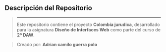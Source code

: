 ## Descripción del Repositorio
> ---
> 
> Este repositorio contiene el proyecto **Colombia jurudica**, desarrollado para la asignatura **Diseño de Interfaces Web** como parte del curso de **2º DAW**.
> 

>
> Creado por: **Adrian camilo guerra polo**  
>

